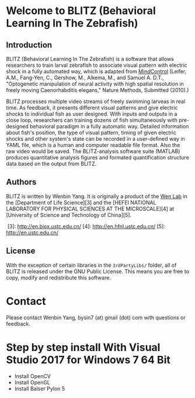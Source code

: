 Welcome to BLITZ (Behavioral Learning In The Zebrafish)
======================
Introduction
------------
BLITZ (Behavioral Learning In The Zebrafish) is a software that allows researchers to train larval zebrafish to associate visual pattern with electric shock in a fully automated way, which is adapted from [MindControl][1] 
(Leifer, A.M., Fang-Yen, C., Gershow, M., Alkema, M., and Samuel A. D.T.,
 "Optogenetic manipulation of neural activity with high spatial resolution
 in freely moving Caenorhabditis elegans," Nature Methods, Submitted
 (2010).) <br/>
 
BLITZ processes multiple video streams of freely swimming larveas in real time. As feedback, it presents different visual patterns and give electric shocks to individual fish as user designed. With inputs and outputs in a close loop, researchers can training dozens of fish simultaneously with pre-designed behavioral paradigm in a fully automatic way. Detailed information about fish's position, the type of visual pattern, timing of given electric shocks and other system's state can be recorded in a user-defined way in YAML file, which is a human and computer readable file format. Also the raw video would be saved. The BLITZ-analysis software suite (MATLAB) produces quantitative analysis figures and formated quantification structure data based on the output from BLITZ.

  [1]: http://github.com/samuellab/mindcontrol
  
  
Authors
-------

BLITZ is written by Wenbin Yang. It is originally a  product of the [Wen Lab][2] in the [Department of Life Science][3] and the [HEFEI NATIONAL LABORATORY FOR PHYSICAL SCIENCES AT THE MICROSCALE][4] at [University of Science and Technology of China][5]. 

  [2]: http://www.wenlab.org/
  [3]: http://en.biox.ustc.edu.cn/
  [4]: http://en.hfnl.ustc.edu.cn/
  [5]: http://en.ustc.edu.cn/
  
  
License
-------
With the exception of certain libraries in the `3rdPartyLibs/` folder, all of BLITZ is released under the GNU Public License. This means you are free to copy, modify and redistribute this software. 

Contact
=======
Please contact Wenbin Yang, bysin7 (at) gmail (dot) com with questions or feedback.


Step by step install With Visual Studio 2017 for Windows 7 64 Bit
=========================================
* Install OpenCV
* Install OpenGL
* Install Balser Pylon 5
